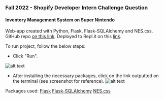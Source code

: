 
### Fall 2022 - Shopify  Developer Intern Challenge Question

#### Inventory Management System on Super Nintendo

Web-app created with Python, Flask, Flask-SQLAlchemy and NES.css.
GitHub repo [on this link](https://github.com/vinnieOrdobas/backend_nes).
Deployed to Repl.it on this [link](https://replit.com/@vinnieOrdobas/backendnes#.replit).

To run project, follow the below steps:

 - Click "Run".

![alt text](https://screenshot.click/03-03-182yk-2xpyp.png)

- After installing the necessary packages, click on the link outputted on the terminal (see screenshot for reference).
![alt text](https://screenshot.click/03-03-h8coj-jt73l.png)


Packages used:
[Flask](https://flask.palletsprojects.com/en/2.1.x/)
[Flask-SQLAlchemy](https://flask-sqlalchemy.palletsprojects.com/en/2.x/)
[NES.css](https://nostalgic-css.github.io/NES.css/)



